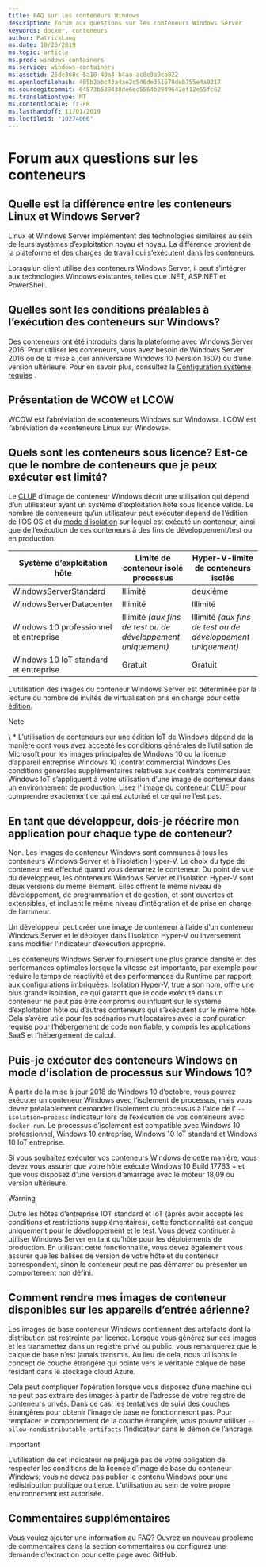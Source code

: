 ```yaml
---
title: FAQ sur les conteneurs Windows
description: Forum aux questions sur les conteneurs Windows Server
keywords: docker, conteneurs
author: PatrickLang
ms.date: 10/25/2019
ms.topic: article
ms.prod: windows-containers
ms.service: windows-containers
ms.assetid: 25de368c-5a10-40a4-b4aa-ac8c9a9ca022
ms.openlocfilehash: 405b2abc43a4ae2c546de351679deb755e4a9317
ms.sourcegitcommit: 64573b539438de6ec5564b2949642ef12e55fc62
ms.translationtype: MT
ms.contentlocale: fr-FR
ms.lasthandoff: 11/01/2019
ms.locfileid: "10274066"
---
```

# <a name="frequently-asked-questions-about-containers"></a>Forum aux questions sur les conteneurs

## <a name="whats-the-difference-between-linux-and-windows-server-containers"></a>Quelle est la différence entre les conteneurs Linux et Windows Server?

Linux et Windows Server implémentent des technologies similaires au sein de leurs systèmes d’exploitation noyau et noyau. La différence provient de la plateforme et des charges de travail qui s’exécutent dans les conteneurs.  

Lorsqu’un client utilise des conteneurs Windows Server, il peut s’intégrer aux technologies Windows existantes, telles que .NET, ASP.NET et PowerShell.

## <a name="what-are-the-prerequisites-for-running-containers-on-windows"></a>Quelles sont les conditions préalables à l’exécution des conteneurs sur Windows?

Des conteneurs ont été introduits dans la plateforme avec Windows Server 2016. Pour utiliser les conteneurs, vous avez besoin de Windows Server 2016 ou de la mise à jour anniversaire Windows 10 (version 1607) ou d’une version ultérieure. Pour en savoir plus, consultez la [Configuration système requise](../deploy-containers/system-requirements.md) .

## <a name="what-are-wcow-and-lcow"></a>Présentation de WCOW et LCOW

WCOW est l’abréviation de «conteneurs Windows sur Windows». LCOW est l’abréviation de «conteneurs Linux sur Windows».

## <a name="how-are-containers-licensed-is-there-a-limit-to-the-number-of-containers-i-can-run"></a>Quels sont les conteneurs sous licence? Est-ce que le nombre de conteneurs que je peux exécuter est limité?

Le [CLUF](../images-eula.md) d’image de conteneur Windows décrit une utilisation qui dépend d’un utilisateur ayant un système d’exploitation hôte sous licence valide. Le nombre de conteneurs qu’un utilisateur peut exécuter dépend de l’édition de l’OS OS et du [mode d’isolation](../manage-containers/hyperv-container.md) sur lequel est exécuté un conteneur, ainsi que de l’exécution de ces conteneurs à des fins de développement/test ou en production.

|Système d’exploitation hôte                                                         |Limite de conteneur isolé processus                   |Hyper-V-limite de conteneurs isolés                   |
|----------------------------------------------------------------|---------------------------------------------------|---------------------------------------------------|
|WindowsServerStandard                                         |Illimité                                          |deuxième                                                  |
|WindowsServerDatacenter                                       |Illimité                                          |Illimité                                          |
|Windows 10 professionnel et entreprise                                   |Illimité *(aux fins de test ou de développement uniquement)*|Illimité *(aux fins de test ou de développement uniquement)*|
|Windows 10 IoT standard et entreprise                             |Gratuit                                         |Gratuit                                          |

L’utilisation des images du conteneur Windows Server est déterminée par la lecture du nombre de invités de virtualisation pris en charge pour cette [édition](/windows-server/get-started-19/editions-comparison-19.md). <br/>

>[!NOTE]
>\ * L’utilisation de conteneurs sur une édition IoT de Windows dépend de la manière dont vous avez accepté les conditions générales de l’utilisation de Microsoft pour les images principales de Windows 10 ou la licence d’appareil entreprise Windows 10 (contrat commercial Windows Des conditions générales supplémentaires relatives aux contrats commerciaux Windows IoT s’appliquent à votre utilisation d’une image de conteneur dans un environnement de production. Lisez l' [image du conteneur CLUF](../images-eula.md) pour comprendre exactement ce qui est autorisé et ce qui ne l’est pas.

## <a name="as-a-developer-do-i-have-to-rewrite-my-app-for-each-type-of-container"></a>En tant que développeur, dois-je réécrire mon application pour chaque type de conteneur?

Non. Les images de conteneur Windows sont communes à tous les conteneurs Windows Server et à l’isolation Hyper-V. Le choix du type de conteneur est effectué quand vous démarrez le conteneur. Du point de vue du développeur, les conteneurs Windows Server et l’isolation Hyper-V sont deux versions du même élément. Elles offrent le même niveau de développement, de programmation et de gestion, et sont ouvertes et extensibles, et incluent le même niveau d’intégration et de prise en charge de l’arrimeur.

Un développeur peut créer une image de conteneur à l’aide d’un conteneur Windows Server et le déployer dans l’isolation Hyper-V ou inversement sans modifier l’indicateur d’exécution approprié.

Les conteneurs Windows Server fournissent une plus grande densité et des performances optimales lorsque la vitesse est importante, par exemple pour réduire le temps de réactivité et des performances du Runtime par rapport aux configurations imbriquées. Isolation Hyper-V, true à son nom, offre une plus grande isolation, ce qui garantit que le code exécuté dans un conteneur ne peut pas être compromis ou influant sur le système d’exploitation hôte ou d’autres conteneurs qui s’exécutent sur le même hôte. Cela s’avère utile pour les scénarios multilocataires avec la configuration requise pour l’hébergement de code non fiable, y compris les applications SaaS et l’hébergement de calcul.

## <a name="can-i-run-windows-containers-in-process-isolated-mode-on-windows-10"></a>Puis-je exécuter des conteneurs Windows en mode d’isolation de processus sur Windows 10?

À partir de la mise à jour 2018 de Windows 10 d’octobre, vous pouvez exécuter un conteneur Windows avec l’isolement de processus, mais vous devez préalablement demander l’isolement du processus à l’aide de l' `--isolation=process` indicateur lors de l’exécution de vos conteneurs avec `docker run`. Le processus d’isolement est compatible avec Windows 10 professionnel, Windows 10 entreprise, Windows 10 IoT standard et Windows 10 IoT entreprise.

Si vous souhaitez exécuter vos conteneurs Windows de cette manière, vous devez vous assurer que votre hôte exécute Windows 10 Build 17763 + et que vous disposez d’une version d’amarrage avec le moteur 18,09 ou version ultérieure.

> [!WARNING]
> Outre les hôtes d’entreprise IOT standard et IoT (après avoir accepté les conditions et restrictions supplémentaires), cette fonctionnalité est conçue uniquement pour le développement et le test. Vous devez continuer à utiliser Windows Server en tant qu’hôte pour les déploiements de production. En utilisant cette fonctionnalité, vous devez également vous assurer que les balises de version de votre hôte et du conteneur correspondent, sinon le conteneur peut ne pas démarrer ou présenter un comportement non défini.

## <a name="how-do-i-make-my-container-images-available-on-air-gapped-machines"></a>Comment rendre mes images de conteneur disponibles sur les appareils d’entrée aérienne?

Les images de base conteneur Windows contiennent des artefacts dont la distribution est restreinte par licence. Lorsque vous générez sur ces images et les transmettez dans un registre privé ou public, vous remarquerez que le calque de base n’est jamais transmis. Au lieu de cela, nous utilisons le concept de couche étrangère qui pointe vers le véritable calque de base résidant dans le stockage cloud Azure.

Cela peut compliquer l’opération lorsque vous disposez d’une machine qui ne peut pas extraire des images à partir de l’adresse de votre registre de conteneurs privés. Dans ce cas, les tentatives de suivi des couches étrangères pour obtenir l’image de base ne fonctionneront pas. Pour remplacer le comportement de la couche étrangère, vous pouvez utiliser `--allow-nondistributable-artifacts` l’indicateur dans le démon de l’ancrage.

> [!IMPORTANT]
> L’utilisation de cet indicateur ne préjuge pas de votre obligation de respecter les conditions de la licence d’image de base du conteneur Windows; vous ne devez pas publier le contenu Windows pour une redistribution publique ou tierce. L’utilisation au sein de votre propre environnement est autorisée.

## <a name="additional-feedback"></a>Commentaires supplémentaires

Vous voulez ajouter une information au FAQ? Ouvrez un nouveau problème de commentaires dans la section commentaires ou configurez une demande d’extraction pour cette page avec GitHub.
